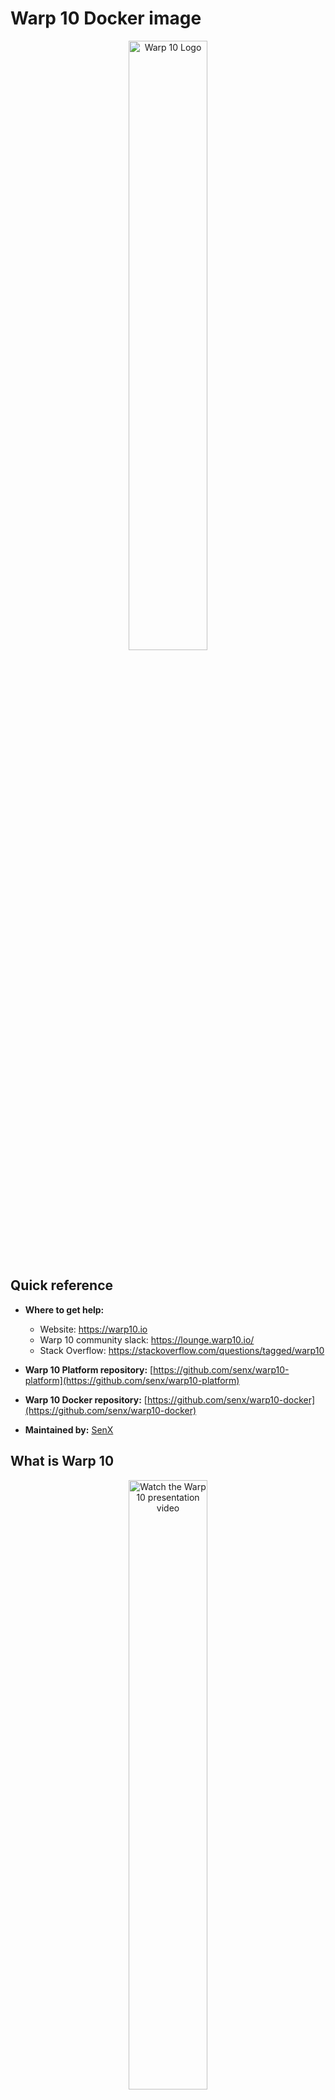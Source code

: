 # Warp&nbsp;10 Docker image

<p align="center">
  <img src="https://warp10.io/assets/img/warp10_bySenx_dark.png" alt="Warp 10 Logo" width="50%"/>
</p>

## Quick reference
- **Where to get help:**
  - Website: https://warp10.io
  - Warp&nbsp;10 community slack: https://lounge.warp10.io/
  - Stack Overflow: https://stackoverflow.com/questions/tagged/warp10

- **Warp&nbsp;10 Platform repository:** [https://github.com/senx/warp10-platform](https://github.com/senx/warp10-platform)

- **Warp&nbsp;10 Docker repository:** [https://github.com/senx/warp10-docker](https://github.com/senx/warp10-docker)

- **Maintained by:** [SenX](https://senx.io/)

## What is Warp&nbsp;10

<p align="center">
  <a href="https://youtu.be/WkSXb5ZRltA"><img src="https://img.youtube.com/vi/WkSXb5ZRltA/hqdefault.jpg" alt="Watch the Warp 10 presentation video" width="50%"/></a>
  <br/>
  Watch the Warp 10 presentation video
</p>


The Warp&nbsp;10 Platform is designed to collect, store and manipulate sensor data. Sensor data are ingested as sequences of measurements (also called time series). The Warp&nbsp;10 Platform provides the ability to add spatial metadata to each measurement, specifying the geographic coordinates and/or the elevation of the sensor at the time of measurement. These enhanced measurements form what we call Geo Time Series (GTS).

The easiest way to set up the Warp&nbsp;10 platform is to use [Docker](https://www.docker.com/). Official images are available on the [Docker Hub](https://hub.docker.com/r/warp10io/warp10) and include:

- The Warp&nbsp;10 platform, for storing and analyzing Geo&nbsp;Time&nbsp;Series
- WarpStudio, a web application that allows users to interact with the platform
- Sensision, a service for monitoring Warp&nbsp;10 platform metrics
- The HFStore extension, which allows you to manage Historical Files ([HFile](https://senx.io/hfiles))

## Start a Warp&nbsp;10 instance

Start your image binding the external ports `8080` for Warp&nbsp;10 and `8081` for WarpStudio:

```bash
docker run -d -p 8080:8080 -p 8081:8081 warp10io/warp10:<tag>
```
... where <tag> is the <tag> specifying the Warp&nbsp;10 version you want.

## Mapping volume for persistence

Docker containers are easy to delete. If you delete your container instance, you will lose the Warp&nbsp;10 storage and configuration. You may want to add a volume mapping to the containers `/data` folder.

```bash
docker run -d -p 8080:8080 -p 8081:8081 --volume=mydata:/data warp10io/warp10:<tag>
```

In this example, the docker volume `mydata` is mounted in the container internal data folder `/data`. The volume will be created if it does not already exist.
It is prefereable to use Docker volumes to bind mounts.

You *must* use the same `--volume` option in all your other docker commands on the Warp&nbsp;10 image.

## Working in memory

You can add `-e FLAVOR=in-memory` to pop an in-memory Warp&nbsp;10 instance.
By default, it will retain all last 48 hours.
This is configurable.

```bash
docker run -d -p 8080:8080 -p 8081:8081 -e FLAVOR=in-memory warp10io/warp10:<tag>
```
## Disable Sensision

By default, Sensision collects metrics about the instance usage (ie: number of GTS, number of function calls, …) and stores them in your Warp&nbsp;10 instance. This allows you to monitor usage.

You can add `-e NO_SENSISION=true` to disable this behavior.

```bash
docker run -d -p 8080:8080 -p 8081:8081 -e NO_SENSISION=true warp10io/warp10:<tag>
```

## Setting JVM heap size

You can use environment variable to set the JVM heap size:
- Initial heap size (Xms) : WARP10_HEAP
- Maximum heap size (Xmx) : WARP10_HEAP_MAX

The default configuration is WARP10_HEAP=1g and WARP10_HEAP_MAX=1g

```bash
docker run -d -p 8080:8080 -p 8081:8081 -e WARP10_HEAP=8g -e WARP10_HEAP_MAX=8g warp10io/warp10:<tag>
```


## Continuous Integration

A 'Continuous Integration' version is available on Docker Hub with the `ci` suffix.

This version embeds a pair of READ/WRITE tokens named respectively `readTokenCI`, `writeTokenCI`.

Examples:

```bash
curl -v -H 'X-Warp10-Token: writeTokenCI' --data-binary "1// test{} 42" 'http://127.0.0.1:8080/api/v0/update'
```

```bash
[ 'readTokenCI' '~.*' {} NOW -1 ] FETCH // Retrieve the last point for all GTS
```

## Getting Tokens

The Warp&nbsp;10 platform is built with a robust security model that allows you to have a tight control of who has the right to write and/or read data. The model is structured around the [concepts](https://www.warp10.io/content/03_Documentation/05_Security/01_Overview) of `data producer`, `data owner` and `application`, and `WRITE` and `READ` tokens.

The `ci` version embeds a pair of pre-generated READ/WRITE tokens named respectively `readTokenCI` and `writeTokenCI`. These tokens are located in the `predictible-tokens-for-ci/ci.tokens` file.

Otherwise, for the purposes of this setup, you need to generate write and read tokens for a test application for a test user that is both the producer and the owner of the data. To interact with the user/token/application system, you need interactive access to Warp&nbsp;10's [TokenGen](https://www.warp10.io/content/03_Documentation/05_Security/03_Token_Management) component.

Create an `envelope` file and, adapt it your needs. Here is an example:
```warpscript
'myapp' 'applicationName' STORE
NOW 1 ADDYEARS 'expiryDate' STORE
UUID 'ownerAndProducer' STORE

{
  'id' 'TokenRead'
  'type' 'READ'
  'application' $applicationName
  'owner'  $ownerAndProducer
  'issuance' NOW
  'expiry' $expiryDate
  'labels' { }
  'attributes' { }
  'owners' [ $ownerAndProducer ]
  'producers' [ $ownerAndProducer ]
  'applications' [ $applicationName ]
}
TOKENGEN

{
  'id' 'TokenWrite'
  'type' 'WRITE'
  'application' $applicationName
  'owner'  $ownerAndProducer
  'producer' $ownerAndProducer
  'issuance' NOW
  'expiry' $expiryDate
  'labels' { }
  'attributes' { }
}
TOKENGEN
```

```bash
docker exec -i <container_id> warp10.sh tokengen - < envelope.mc2
```

```bash
docker exec -i <container_id> warp10.sh tokengen - < envelope.mc2 | jq
2023-01-23T13:54:30,594 main WARN  script.WarpFleetMacroRepository - No validator macro, default macro will reject all URLs.
[
  {
    "ident": "60c9181d536a029e",
    "id": "TokenWrite",
    "token": "H.dqA7BMoH0uVfrHK7QRlKgjQLXWGfMC0jTJZqImmeoaS15rp5LkyxnOXhp2ni3gmAtEyokdU88efOKHc_B2frXjlhUH3HBZRZv6bCHYLsPUJGlgvO2hQV"
  },
  {
    "ident": "b0d69f77c2596974",
    "id": "TokenRead",
    "token": "WZ2CmZtSG9wfcdHEb2r2ePHkZGF7Cd8W1PzWQ5o_1azarQS3KdO9q2VxFMQ.3mk1o1OHxdKfXERQWcNlJCgRWs0exZUZdAwSqw0rp.KD1sNDJSbkXDS0_wPivLc.yi_Qdsm5kgz1fp0rgJIWylL3_."
  }
]
```

## Testing the container

To test the running container, push a single GTS containing one data in the platform using your WRITE token.

```bash
curl -v -H 'X-Warp10-Token: WRITE_TOKEN' --data-binary "1// test{} 42" 'http://127.0.0.1:8080/api/v0/update'
```

You should receive an HTTP 200.

> When using Docker on Mac OS or Windows, there is no binding between Warp&nbsp;10 API address and the host (docker is running through a Virtual Machine). To reach Warp&nbsp;10 you need to replace 127.0.0.1 by the real IP address of the container. To get it, use a simple `docker-machine ip default>`, the container address is also shown in the Settings/Ports page of your container. If you used the shared volume between the container and the host, you can access to the virtual machine using `docker-machine ssh default>` and inspect the repertory `/var/warp10`. Don't hesitate to check on [docker-machine documentation](https://docs.docker.com/machine/).

Get this data using your READ tokens.

```bash
curl -v --data-binary "[ 'READ_TOKEN' 'test' {} NOW -1 ] FETCH" 'http://127.0.0.1:8080/api/v0/exec'
```

You should receive an HTTP 200 OK with your data point in JSON format.

A full [getting started](https://www.warp10.io/content/02_Getting_started) is available to guide your first steps into Warp&nbsp;10.

## Using WarpStudio
<p align="center"><img src="https://warp10.io/assets/img/warpStudio_dark.png" alt="WarpStudio Logo" width="50%"></p>

[Warp&nbsp;10's WarpStudio](http://studio.senx.io/) is a web application aiming to allow users to interact with the platform in a user-friendly way, offering an alternative to command-line interaction.

> A standalone version of WarpStudio is packaged in the Docker image you have just installed, listening on the port 8081. In a Linux system (with binding between Warp&nbsp;10 API address and the host) you can access WarpStudio at `127.0.0.1:8081`. In macOS or Windows, there is no binding between Warp&nbsp;10 API address and the host, you need to replace 127.0.0.1 by the real IP address of the container as explained in the precedent section.

## Configure Warp 10
They are many ways to configure Warp&nbsp;10 in docker. Each of the following methods allows you to add or replace existing configuration.

- Using extra configuration file:

Use the `/config.extra` folder to add your additional configuration file, you can add multiple files.
```
docker run -d -p 8080:8080 -p 8081:8081 -v /custom/99-custom.conf:/config.extra/99-custom.conf warp10io/warp10:<tag>
```
- Using environment variables:
```bash
docker run -d -p 8080:8080 -p 8081:8081 -e warpscript.maxops=100000 -e warpscript.maxfetch=1000000 warp10io/warp10:<tag>
 ```
- Using environment file:
 ```bash
docker run -d -p 8080:8080 -p 8081:8081 --env-file=./myconf.env warp10io/warp10:<tag>
 ```

You can mix all of these methods, here is an example with docker-compose:
```
services:
  warp10:
    image: warp10io/warp10:<tag>
    volumes:
      - warp10_data:/data
      - /var/warp10/99-custom.conf:/config.extra/99-custom.conf
    ports:
      - '8080:8080'
      - '8081:8081'
    environment:
      - warpscript.maxops=100000
      - warpscript.maxfetch=1000000
    env_file: custom.env
volumes:
  warp10_data:
```

## Build the image

If you want to build your own Warp&nbsp;10 image, clone the Warp&nbsp;10 docker repository:

```bash
git clone https://github.com/senx/warp10-docker.git
```

Execute `docker build` inside your local copy:

```bash
cd warp10-docker
docker build -t myrepo/warp10:x.y.z -f ubuntu/Dockerfile .
```

In this example you bind the container internal data folder, `/data` to your local folder `/var/warp10`.

You *must* use the same `--volume` option in all your other docker commands on Warp&nbsp;10 image.

## For Windows users

First, you have to install [Docker](https://docs.docker.com/docker-for-windows/install/#start-docker-for-windows) and optionally [DockStation](https://dockstation.io/).


```bash
docker run --volume=c:\\warp10:/data -p 8080:8080 -p 8081:8081 -d -i warp10io/warp10:<tag>
```
